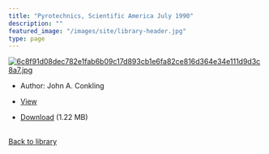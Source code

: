 ```yaml
---
title: "Pyrotechnics, Scientific America July 1990"
description: ""
featured_image: "/images/site/library-header.jpg"
type: page
---
```


<a href="https://drive.google.com/uc?export=view&id=1s2xZCLxpFPT0K9K8gVyvvI_VMCkDLhft" target="_blank">![6c8f91d08dec782e1fab6b09c17d893cb1e6fa82ce816d364e34e111d9d3c8a7.jpg](/images/library/6c8f91d08dec782e1fab6b09c17d893cb1e6fa82ce816d364e34e111d9d3c8a7.jpg)</a>
* Author: John A. Conkling
* <a href="https://drive.google.com/uc?export=view&id=1s2xZCLxpFPT0K9K8gVyvvI_VMCkDLhft" target="_blank">View</a>

* [Download](https://drive.google.com/uc?export=download&id=1s2xZCLxpFPT0K9K8gVyvvI_VMCkDLhft) (1.22 MB)

<br />[Back to library](/library/)
